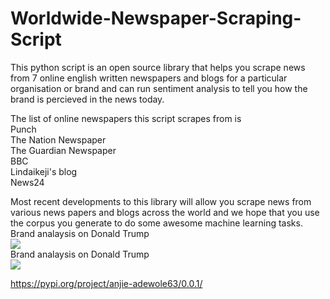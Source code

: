 # Worldwide-Newspaper-Scraping-Script

This python script is an open source library that helps you scrape news from 7 online english written newspapers and blogs for a particular organisation or brand and can run sentiment analysis to 
tell you how the brand is percieved in the news today.

<p>
  The list of online newspapers this script scrapes from is
  <br> Punch
  <br> The Nation Newspaper
  <br> The Guardian Newspaper
  <br> BBC
  <br> Lindaikeji's blog
  <br> News24
  
<p>
Most recent developments to this library will allow you scrape news from various news papers and blogs across the world and we hope that you use
the corpus you generate to do some awesome machine learning tasks.
  
<br>
Brand analaysis on Donald Trump
<br>
<image src = "https://github.com/Free-tek/Worldwide-Newspaper-Scraping-Script/blob/master/Screenshot%202019-11-15%20at%206.27.52%20pm.png">
  
<br>
Brand analaysis on Donald Trump
<br>
<image src = "https://github.com/Free-tek/Worldwide-Newspaper-Scraping-Script/blob/master/Screenshot%202019-11-15%20at%206.28.14%20pm.png">

https://pypi.org/project/anjie-adewole63/0.0.1/
